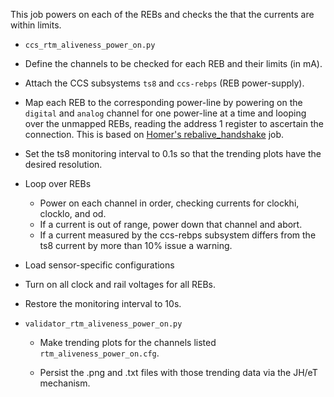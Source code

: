 This job powers on each of the REBs and checks the that the currents
are within limits.

* `ccs_rtm_aliveness_power_on.py`

 * Define the channels to be checked for each REB and their limits (in mA).

 * Attach the CCS subsystems `ts8` and `ccs-rebps` (REB power-supply).

 * Map each REB to the corresponding power-line by powering on the
   `digital` and `analog` channel for one power-line at a time and
   looping over the unmapped REBs, reading the address 1 register to
   ascertain the connection.  This is based on [Homer's rebalive_handshake](https://github.com/lsst-camera-dh/harnessed-jobs/blob/master/T08/rebalive_handshake/v0/ccseorebalive_handshake.py) job.

 * Set the ts8 monitoring interval to 0.1s so that the trending plots
   have the desired resolution.

 * Loop over REBs
   * Power on each channel in order, checking currents for clockhi, clocklo,
     and od.
   * If a current is out of range, power down that channel and abort.
   * If a current measured by the ccs-rebps subsystem differs from the
     ts8 current by more than 10% issue a warning.

 * Load sensor-specific configurations

 * Turn on all clock and rail voltages for all REBs.

 * Restore the monitoring interval to 10s.

* `validator_rtm_aliveness_power_on.py`

  * Make trending plots for the channels listed `rtm_aliveness_power_on.cfg`.

  * Persist the .png and .txt files with those trending data via the
    JH/eT mechanism.
